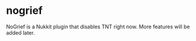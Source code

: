 # nogrief
NoGrief is a Nukkit plugin that disables TNT right now.
More features will be added later.
